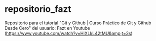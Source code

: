 # repositorio_fazt
Repositorio para el tutorial "Git y Github | Curso Práctico de Git y Github Desde Cero" del usuario: Fazt en Youtube (https://www.youtube.com/watch?v=HiXLkL42tMU&amp;t=3s)
